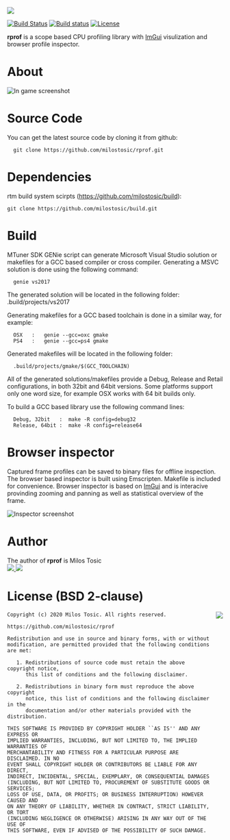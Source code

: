 <img src="https://github.com/milostosic/milostosic.github.io/raw/master/logo_libs/rprof.png"/>

[![Build Status](https://travis-ci.org/milostosic/rprof.svg?branch=master)](https://travis-ci.org/milostosic/rprof)
[![Build status](https://ci.appveyor.com/api/projects/status/4xnlbyty1i4mjrpq?svg=true)](https://ci.appveyor.com/project/milostosic/rprof)
[![License](https://img.shields.io/badge/license-BSD--2%20clause-blue.svg)](https://github.com/milostosic/rprof/blob/master/LICENSE)

**rprof** is a scope based CPU profiling library with [ImGui](https://github.com/ocornut/imgui) visulization and browser profile inspector.

About
======

![In game screenshot](https://github.com/milostosic/rprof/blob/master/img/rprof_vis.jpg) 

Source Code
======

You can get the latest source code by cloning it from github:

      git clone https://github.com/milostosic/rprof.git 

Dependencies
======

rtm build system scirpts (https://github.com/milostosic/build):

	git clone https://github.com/milostosic/build.git

Build
======

MTuner SDK GENie script can generate Microsoft Visual Studio solution or 
makefiles for a GCC based compiler or cross compiler. Generating a MSVC
solution is done using the following command:

      genie vs2017

The generated solution will be located in the following folder:
   .build/projects/vs2017

Generating makefiles for a GCC based toolchain is done in a similar way, for
example:

      OSX   :   genie --gcc=oxc gmake
      PS4   :   genie --gcc=ps4 gmake

Generated makefiles will be located in the following folder:

      .build/projects/gmake/$(GCC_TOOLCHAIN)

All of the generated solutions/makefiles provide a Debug, Release and Retail configurations,
in both 32bit and 64bit versions. Some platforms support only one word size, for 
example OSX works with 64 bit builds only.

To build a GCC based library use the following command lines:

      Debug, 32bit   :  make -R config=debug32
      Release, 64bit :  make -R config=release64

Browser inspector
======

Captured frame profiles can be saved to binary files for offline inspection.
The browser based inspector is built using Emscripten. Makefile is included for convenience.
Browser inspector is based on [ImGui](https://github.com/ocornut/imgui) and is interacive provinding zooming and panning as well as statistical overview of the frame.

![Inspector screenshot](https://github.com/milostosic/rprof/blob/master/img/rprof_browser.jpg) 

Author
======

The author of **rprof** is Milos Tosic  
[ <img src="https://github.com/milostosic/build/raw/gh-pages/images/twitter.png">](https://twitter.com/milostosic)[ <img src="https://github.com/milostosic/build/raw/gh-pages/images/mail.png">](mailto:milostosic77@gmail.com)  

License (BSD 2-clause)
======

<a href="http://opensource.org/licenses/BSD-2-Clause" target="_blank">
<img align="right" src="http://opensource.org/trademarks/opensource/OSI-Approved-License-100x137.png">
</a>

	Copyright (c) 2020 Milos Tosic. All rights reserved.
	
	https://github.com/milostosic/rprof
	
	Redistribution and use in source and binary forms, with or without
	modification, are permitted provided that the following conditions are met:
	
	   1. Redistributions of source code must retain the above copyright notice,
	      this list of conditions and the following disclaimer.
	
	   2. Redistributions in binary form must reproduce the above copyright
	      notice, this list of conditions and the following disclaimer in the
	      documentation and/or other materials provided with the distribution.
	
	THIS SOFTWARE IS PROVIDED BY COPYRIGHT HOLDER ``AS IS'' AND ANY EXPRESS OR
	IMPLIED WARRANTIES, INCLUDING, BUT NOT LIMITED TO, THE IMPLIED WARRANTIES OF
	MERCHANTABILITY AND FITNESS FOR A PARTICULAR PURPOSE ARE DISCLAIMED. IN NO
	EVENT SHALL COPYRIGHT HOLDER OR CONTRIBUTORS BE LIABLE FOR ANY DIRECT,
	INDIRECT, INCIDENTAL, SPECIAL, EXEMPLARY, OR CONSEQUENTIAL DAMAGES
	(INCLUDING, BUT NOT LIMITED TO, PROCUREMENT OF SUBSTITUTE GOODS OR SERVICES;
	LOSS OF USE, DATA, OR PROFITS; OR BUSINESS INTERRUPTION) HOWEVER CAUSED AND
	ON ANY THEORY OF LIABILITY, WHETHER IN CONTRACT, STRICT LIABILITY, OR TORT
	(INCLUDING NEGLIGENCE OR OTHERWISE) ARISING IN ANY WAY OUT OF THE USE OF
	THIS SOFTWARE, EVEN IF ADVISED OF THE POSSIBILITY OF SUCH DAMAGE. 
